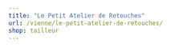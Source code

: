 ```yaml
---
title: "Le Petit Atelier de Retouches"
url: /vienne/le-petit-atelier-de-retouches/
shop: tailleur
---
```

